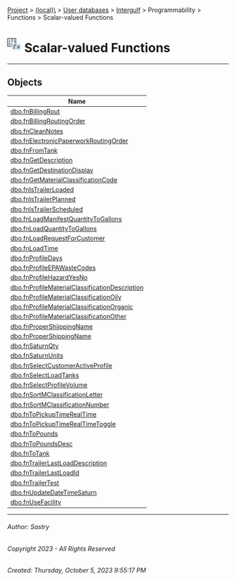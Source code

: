 #### 

[Project](../../../../../../index.md) > [(local)\\](../../../../../index.md) > [User databases](../../../../index.md) > [Intergulf](../../../index.md) > Programmability > Functions > Scalar-valued Functions

# ![Scalar-valued Functions](../../../../../../Images/Function_Scalar32.png) Scalar-valued Functions

---

## <a name="#objects"></a>Objects

| Name |
|---|
| [dbo.fnBillingRout](dbo_fnBillingRout.md) |
| [dbo.fnBillingRoutingOrder](dbo_fnBillingRoutingOrder.md) |
| [dbo.fnCleanNotes](dbo_fnCleanNotes.md) |
| [dbo.fnElectronicPaperworkRoutingOrder](dbo_fnElectronicPaperworkRoutingOrder.md) |
| [dbo.fnFromTank](dbo_fnFromTank.md) |
| [dbo.fnGetDescription](dbo_fnGetDescription.md) |
| [dbo.fnGetDestinationDisplay](dbo_fnGetDestinationDisplay.md) |
| [dbo.fnGetMaterialClassificationCode](dbo_fnGetMaterialClassificationCode.md) |
| [dbo.fnIsTrailerLoaded](dbo_fnIsTrailerLoaded.md) |
| [dbo.fnIsTrailerPlanned](dbo_fnIsTrailerPlanned.md) |
| [dbo.fnIsTrailerScheduled](dbo_fnIsTrailerScheduled.md) |
| [dbo.fnLoadManifestQuantityToGallons](dbo_fnLoadManifestQuantityToGallons.md) |
| [dbo.fnLoadQuantityToGallons](dbo_fnLoadQuantityToGallons.md) |
| [dbo.fnLoadRequestForCustomer](dbo_fnLoadRequestForCustomer.md) |
| [dbo.fnLoadTime](dbo_fnLoadTime.md) |
| [dbo.fnProfileDays](dbo_fnProfileDays.md) |
| [dbo.fnProfileEPAWasteCodes](dbo_fnProfileEPAWasteCodes.md) |
| [dbo.fnProfileHazardYesNo](dbo_fnProfileHazardYesNo.md) |
| [dbo.fnProfileMaterialClassificationDescription](dbo_fnProfileMaterialClassificationDescription.md) |
| [dbo.fnProfileMaterialClassificationOily](dbo_fnProfileMaterialClassificationOily.md) |
| [dbo.fnProfileMaterialClassificationOrganic](dbo_fnProfileMaterialClassificationOrganic.md) |
| [dbo.fnProfileMaterialClassificationOther](dbo_fnProfileMaterialClassificationOther.md) |
| [dbo.fnProperShiippingName](dbo_fnProperShiippingName.md) |
| [dbo.fnProperShippingName](dbo_fnProperShippingName.md) |
| [dbo.fnSaturnQty](dbo_fnSaturnQty.md) |
| [dbo.fnSaturnUnits](dbo_fnSaturnUnits.md) |
| [dbo.fnSelectCustomerActiveProfile](dbo_fnSelectCustomerActiveProfile.md) |
| [dbo.fnSelectLoadTanks](dbo_fnSelectLoadTanks.md) |
| [dbo.fnSelectProfileVolume](dbo_fnSelectProfileVolume.md) |
| [dbo.fnSortMClassificationLetter](dbo_fnSortMClassificationLetter.md) |
| [dbo.fnSortMClassificationNumber](dbo_fnSortMClassificationNumber.md) |
| [dbo.fnToPickupTimeRealTime](dbo_fnToPickupTimeRealTime.md) |
| [dbo.fnToPickupTimeRealTimeToggle](dbo_fnToPickupTimeRealTimeToggle.md) |
| [dbo.fnToPounds](dbo_fnToPounds.md) |
| [dbo.fnToPoundsDesc](dbo_fnToPoundsDesc.md) |
| [dbo.fnToTank](dbo_fnToTank.md) |
| [dbo.fnTrailerLastLoadDescription](dbo_fnTrailerLastLoadDescription.md) |
| [dbo.fnTrailerLastLoadId](dbo_fnTrailerLastLoadId.md) |
| [dbo.fnTrailerTest](dbo_fnTrailerTest.md) |
| [dbo.fnUpdateDateTimeSaturn](dbo_fnUpdateDateTimeSaturn.md) |
| [dbo.fnUseFacility](dbo_fnUseFacility.md) |


---

###### Author:  Sastry

###### Copyright 2023 - All Rights Reserved

###### Created: Thursday, October 5, 2023 9:55:17 PM

